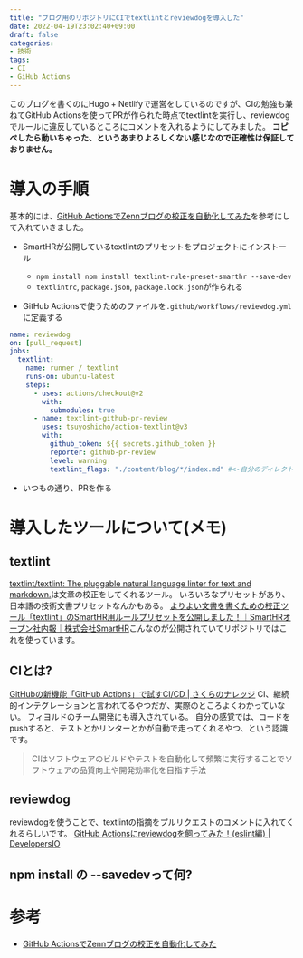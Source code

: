 ```yaml
---
title: "ブログ用のリポジトリにCIでtextlintとreviewdogを導入した"
date: 2022-04-19T23:02:40+09:00
draft: false
categories:
- 技術
tags:
- CI
- GiHub Actions
---
```


このブログを書くのにHugo + Netlifyで運営をしているのですが、CIの勉強も兼ねてGitHub Actionsを使ってPRが作られた時点でtextlintを実行し、reviewdogでルールに違反しているところにコメントを入れるようにしてみました。
**コピペしたら動いちゃった、というあまりよろしくない感じなので正確性は保証しておりません。**

# 導入の手順

基本的には、[GitHub ActionsでZennブログの校正を自動化してみた](https://zenn.dev/yuta28/articles/blog-lint-ci-reviewdog)を参考にして入れていきました。

- SmartHRが公開しているtextlintのプリセットをプロジェクトにインストール
  - `npm install npm install textlint-rule-preset-smarthr --save-dev`
  - `textlintrc`, `package.json`, `package.lock.json`が作られる

- GitHub Actionsで使うためのファイルを`.github/workflows/reviewdog.yml`に定義する

```yml
name: reviewdog
on: [pull_request]
jobs:
  textlint:
    name: runner / textlint
    runs-on: ubuntu-latest
    steps:
      - uses: actions/checkout@v2
        with:
          submodules: true
      - name: textlint-github-pr-review
        uses: tsuyoshicho/action-textlint@v3
        with:
          github_token: ${{ secrets.github_token }}
          reporter: github-pr-review
          level: warning
          textlint_flags: "./content/blog/*/index.md" #<-自分のディレクトリ構成に合わせる
```

- いつもの通り、PRを作る

# 導入したツールについて(メモ)

## textlint

[textlint/textlint: The pluggable natural language linter for text and markdown.](https://github.com/textlint/textlint)は文章の校正をしてくれるツール。
いろいろなプリセットがあり、日本語の技術文書プリセットなんかもある。
[よりよい文書を書くための校正ツール「textlint」のSmartHR用ルールプリセットを公開しました！｜SmartHRオープン社内報｜株式会社SmartHR](https://shanaiho.smarthr.co.jp/n/n881866630eda)こんなのが公開されていてリポジトリではこれを使っています。

## CIとは?

[GitHubの新機能「GitHub Actions」で試すCI/CD | さくらのナレッジ](https://knowledge.sakura.ad.jp/23478/)
CI、継続的インテグレーションと言われてるやつだが、実際のところよくわかっていない。
フィヨルドのチーム開発にも導入されている。
自分の感覚では、コードをpushすると、テストとかリンターとかが自動で走ってくれるやつ、という認識です。

> CIはソフトウェアのビルドやテストを自動化して頻繁に実行することでソフトウェアの品質向上や開発効率化を目指す手法

## reviewdog

reviewdogを使うことで、textlintの指摘をプルリクエストのコメントに入れてくれるらしいです。
[GitHub Actionsにreviewdogを飼ってみた！(eslint編) | DevelopersIO](https://dev.classmethod.jp/articles/shuntaka-github-actions-reviewdog/)

## npm install の --savedevって何?

# 参考

- [GitHub ActionsでZennブログの校正を自動化してみた](https://zenn.dev/yuta28/articles/blog-lint-ci-reviewdog#textlint)
